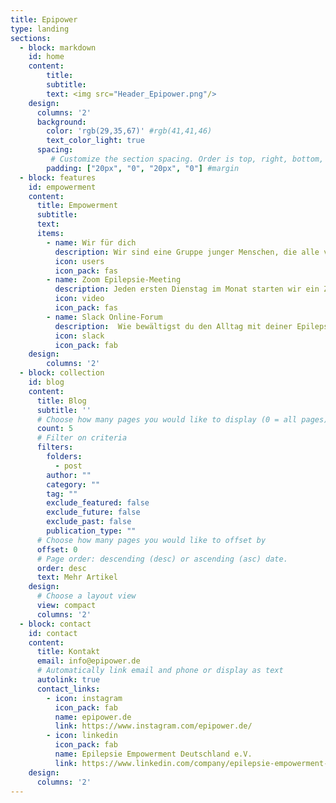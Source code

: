 ```yaml
---
title: Epipower
type: landing
sections:
  - block: markdown
    id: home
    content:
        title:
        subtitle:
        text: <img src="Header_Epipower.png"/>
    design:
      columns: '2'
      background:
        color: 'rgb(29,35,67)' #rgb(41,41,46)
        text_color_light: true
      spacing:
         # Customize the section spacing. Order is top, right, bottom, left.
        padding: ["20px", "0", "20px", "0"] #margin
  - block: features
    id: empowerment
    content:
      title: Empowerment
      subtitle:
      text:
      items:
        - name: Wir für dich
          description: Wir sind eine Gruppe junger Menschen, die alle von Epilepsie betroffen sind. Wir kümmern uns um den Ausbau von digitalen Selbsthilfeangeboten und vernetzen Menschen. Darüberhinaus arbeiten wir mit anderen Organisationen auf nationaler und internationaler zusammen, sprechen mit Vertretern der Krankenkassen, der Pharmaindustrie oder dem Gesetzgeber. Wir vertreten also deine und gleichzeitig unsere Interessen.
          icon: users
          icon_pack: fas
        - name: Zoom Epilepsie-Meeting
          description: Jeden ersten Dienstag im Monat starten wir ein Zoom-Meeting für Menschen, die von Epilepsie betroffen sind. Nach einem Impulsvortag über etwas Aktuelles aus der Epilepsie tauschen sich die Teilnehmer anschließend zu verschiedenen Themen aus, spezifisch zur Epilepsie aber auch Privates. Es geht also ganz locker zu. Du hast Interesse? Dann melde dich einfach [hier](https://www.google.com) und du bekommst regelmäßig die Zugangsdaten per Mail.
          icon: video
          icon_pack: fas
        - name: Slack Online-Forum
          description:  Wie bewältigst du den Alltag mit deiner Epilepsie? Bist du zufrieden mit deiner Therapie? Kennst du andere Menschen, die von Epilepsie betroffen sind? Wir bieten dir eine Community zum Fragen stellen, Vernetzen und zum sich gegenseitig Austauschen. Akutell haben wir hierfür ein Online-Forum auf Slack erstellt. Klick einfach hier, wenn du dabei sein möchtest und wir lassen dir zeitnah einen Einladungslink zukommen. 
          icon: slack
          icon_pack: fab
    design:
        columns: '2'
  - block: collection
    id: blog
    content:
      title: Blog
      subtitle: ''
      # Choose how many pages you would like to display (0 = all pages)
      count: 5
      # Filter on criteria
      filters:
        folders:
          - post
        author: ""
        category: ""
        tag: ""
        exclude_featured: false
        exclude_future: false
        exclude_past: false
        publication_type: ""
      # Choose how many pages you would like to offset by
      offset: 0
      # Page order: descending (desc) or ascending (asc) date.
      order: desc
      text: Mehr Artikel
    design:
      # Choose a layout view
      view: compact
      columns: '2'
  - block: contact
    id: contact
    content:
      title: Kontakt
      email: info@epipower.de
      # Automatically link email and phone or display as text
      autolink: true
      contact_links:
        - icon: instagram
          icon_pack: fab
          name: epipower.de
          link: https://www.instagram.com/epipower.de/
        - icon: linkedin
          icon_pack: fab
          name: Epilepsie Empowerment Deutschland e.V.
          link: https://www.linkedin.com/company/epilepsie-empowerment-deutschland-e-v/
    design:
      columns: '2'
---
```

